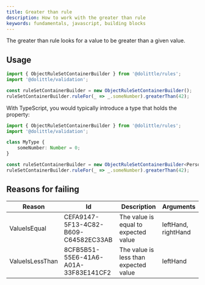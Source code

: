 ```yaml
---
title: Greater than rule
description: How to work with the greater than rule
keywords: fundamentals, javascript, building blocks
---
```

The greater than rule looks for a value to be greater than a given value.

## Usage

```javascript
import { ObjectRuleSetContainerBuilder } from '@dolittle/rules';
import '@dolittle/validation';

const ruleSetContainerBuilder = new ObjectRuleSetContainerBuilder();
ruleSetContainerBuilder.ruleFor(_ => _.someNumber).greaterThan(42);
```

With TypeScript, you would typically introduce a type that holds the property:

```typescript
import { ObjectRuleSetContainerBuilder } from '@dolittle/rules';
import '@dolittle/validation';

class MyType {
    someNumber: Number = 0;
}

const ruleSetContainerBuilder = new ObjectRuleSetContainerBuilder<Person>();
ruleSetContainerBuilder.ruleFor(_ => _.someNumber).greaterThan(42);
```

## Reasons for failing

| Reason | Id | Description | Arguments |
| ------ | --- | ----------- | --------- |
| ValueIsEqual | CEFA9147-5F13-4C82-B609-C64582EC33AB | The value is equal to expected value | leftHand, rightHand |
| ValueIsLessThan | 8CFB5B51-55E6-41A6-A01A-33F83E141CF2 | The value is less than expected value | leftHand |
